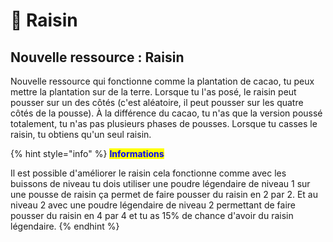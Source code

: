 # 🍇 Raisin

## Nouvelle ressource : Raisin

Nouvelle ressource qui fonctionne comme la plantation de cacao, tu peux mettre la plantation sur de la terre. Lorsque tu l'as posé, le raisin peut pousser sur un des côtés (c'est aléatoire, il peut pousser sur les quatre côtés de la pousse). À la différence du cacao, tu n'as que la version poussé totalement, tu n'as pas plusieurs phases de pousses. Lorsque tu casses le raisin, tu obtiens qu'un seul raisin.

{% hint style="info" %}
<mark style="color:blue;">**Informations**</mark>

Il est possible d'améliorer le raisin cela fonctionne comme avec les buissons de niveau tu dois utiliser une poudre légendaire de niveau 1 sur une pousse de raisin ça permet de faire pousser du raisin en 2 par 2. Et au niveau 2 avec une poudre légendaire de niveau 2 permettant de faire pousser du raisin en 4 par 4 et tu as 15% de chance d'avoir du raisin légendaire.
{% endhint %}
